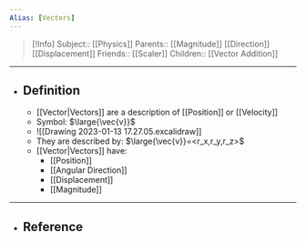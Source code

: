 ```yaml
---
Alias: [Vectors]
---
```

> [!Info]
> Subject:: [[Physics]]
> Parents:: [[Magnitude]] [[Direction]] [[Displacement]]
> Friends:: [[Scaler]]
> Children:: [[Vector Addition]]
---
- ## Definition
	- [[Vector|Vectors]] are a description of [[Position]] or [[Velocity]]
	- Symbol: $\large{\vec{v}}$
	- ![[Drawing 2023-01-13 17.27.05.excalidraw]]
	- They are described by: $\large{\vec{v}}=<r_x,r_y,r_z>$
	- [[Vector|Vectors]] have:
		- [[Position]]
		- [[Angular Direction]]
		- [[Displacement]]
		- [[Magnitude]]
---
- ## Reference